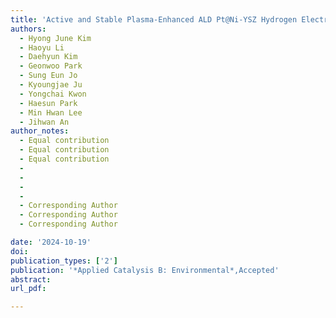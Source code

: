 ```yaml
---
title: 'Active and Stable Plasma-Enhanced ALD Pt@Ni-YSZ Hydrogen Electrode for Steam Reversible Solid Oxide Cells'
authors:
  - Hyong June Kim
  - Haoyu Li
  - Daehyun Kim
  - Geonwoo Park
  - Sung Eun Jo
  - Kyoungjae Ju
  - Yongchai Kwon
  - Haesun Park
  - Min Hwan Lee
  - Jihwan An
author_notes:
  - Equal contribution
  - Equal contribution
  - Equal contribution
  - 
  - 
  - 
  - 
  - Corresponding Author
  - Corresponding Author
  - Corresponding Author

date: '2024-10-19'
doi: 
publication_types: ['2']
publication: '*Applied Catalysis B: Environmental*,Accepted'
abstract: 
url_pdf: 

---
```



<!--- Supplementary notes can be added here, including [code and math](https://wowchemy.com/docs/content/writing-markdown-latex/). --->